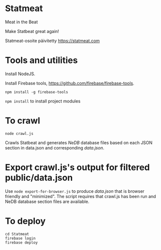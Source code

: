 # Statmeat
Meat in the Beat

Make Statbeat great again!

Statmeat-osoite päivitetty https://statmeat.com

# Tools and utilities
Install NodeJS.

Install Firebase tools, https://github.com/firebase/firebase-tools.

`npm install -g firebase-tools`

`npm install` to install project modules

# To crawl
`node crawl.js`

Crawls Statbeat and generates *NeDB* database files based on each JSON section in data.json and corresponding *data.json*.

# Export crawl.js's output for filtered public/data.json

Use `node export-for-browser.js` to produce *data.json* that is browser friendly and "minimized". The script requires that
crawl.js has been run and NeDB database section files are available.

# To deploy

```
cd Statmeat
firebase login
firebase deploy
```
